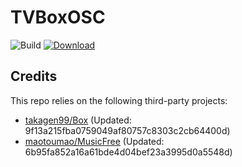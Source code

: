 # TVBoxOSC

![Build](https://shields.io/github/actions/workflow/status/Eleba88/TVBoxAuto/build.yml?branch=main&logo=github&label=Build)
[![Download](https://img.shields.io/github/v/release/o0HalfLife0o/TVBoxOSC?color=orange&logoColor=orange&label=Download&logo=DocuSign)](https://github.com/Eleba88/TVBoxAuto/releases/latest)

## Credits
This repo relies on the following third-party projects:
- [takagen99/Box](https://github.com/takagen99/Box) (Updated: 9f13a215fba0759049af80757c8303c2cb64400d)
- [maotoumao/MusicFree](https://github.com/maotoumao/MusicFree) (Updated: 6b95fa852a16a61bde4d04bef23a3995d0a5548d)